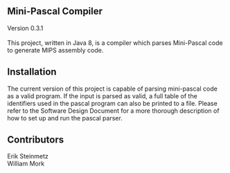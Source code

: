 ## Mini-Pascal Compiler

Version 0.3.1\
\
This project, written in Java 8, is a compiler which parses Mini-Pascal code to generate MIPS assembly code.

## Installation

The current version of this project is capable of parsing mini-pascal code as a valid program. If the input is parsed as valid, a full table of the identifiers used in the pascal program can also be printed to a file. Please refer to the Software Design Document for a more thorough description of how to set up and run the pascal parser.
## Contributors

Erik Steinmetz\
William Mork